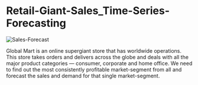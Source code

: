 # Retail-Giant-Sales_Time-Series-Forecasting
![Sales-Forecast](https://user-images.githubusercontent.com/84779271/174468663-b6a00a22-bea0-4fa6-a0de-129d1d1eb3fc.jpg)

Global Mart is an online supergiant store that has worldwide operations. This store takes orders and delivers across the globe and deals with all the major product categories — consumer, corporate and home office. We need to find out the most consistently profitable market-segment from all and forecast the sales and demand for that single market-segment.
